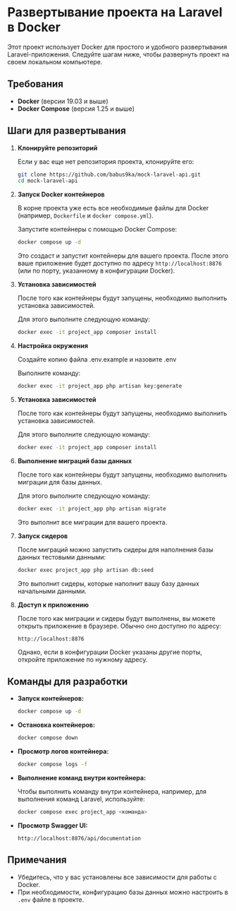 # Развертывание проекта на Laravel в Docker

Этот проект использует Docker для простого и удобного развертывания Laravel-приложения. Следуйте шагам ниже, чтобы развернуть проект на своем локальном компьютере.

## Требования

- **Docker** (версии 19.03 и выше)
- **Docker Compose** (версия 1.25 и выше)

## Шаги для развертывания

1. **Клонируйте репозиторий**

   Если у вас еще нет репозитория проекта, клонируйте его:

   ```bash
   git clone https://github.com/babus9ka/mock-laravel-api.git
   cd mock-laravel-api
   ```

2. **Запуск Docker контейнеров**

   В корне проекта уже есть все необходимые файлы для Docker (например, `Dockerfile` и `docker compose.yml`).

   Запустите контейнеры с помощью Docker Compose:

   ```bash
   docker compose up -d
   ```

   Это создаст и запустит контейнеры для вашего проекта. После этого ваше приложение будет доступно по адресу `http://localhost:8876` (или по порту, указанному в конфигурации Docker).

3. **Установка зависимостей**

   После того как контейнеры будут запущены, необходимо выполнить установка зависимостей.

   Для этого выполните следующую команду:

   ```bash
   docker exec -it project_app composer install
   ```

4. **Настройка окружения**

    Создайте копию файла .env.example и назовите .env

    Выполните команду:
    ```bash
   docker exec -it project_app php artisan key:generate
   ```
   
5. **Установка зависимостей**

   После того как контейнеры будут запущены, необходимо выполнить установка зависимостей.

   Для этого выполните следующую команду:

   ```bash
   docker exec -it project_app composer install
   ```


6. **Выполнение миграций базы данных**

   После того как контейнеры будут запущены, необходимо выполнить миграции для базы данных.

   Для этого выполните следующую команду:

   ```bash
   docker exec -it project_app php artisan migrate
   ```

   Это выполнит все миграции для вашего проекта.

7. **Запуск сидеров**

   После миграций можно запустить сидеры для наполнения базы данных тестовыми данными:

   ```bash
   docker exec project_app php artisan db:seed
   ```

   Это выполнит сидеры, которые наполнит вашу базу данных начальными данными.

8. **Доступ к приложению**

   После того как миграции и сидеры будут выполнены, вы можете открыть приложение в браузере. Обычно оно доступно по адресу:

   ```
   http://localhost:8876
   ```

   Однако, если в конфигурации Docker указаны другие порты, откройте приложение по нужному адресу.

## Команды для разработки

- **Запуск контейнеров:**

  ```bash
  docker compose up -d
  ```

- **Остановка контейнеров:**

  ```bash
  docker compose down
  ```

- **Просмотр логов контейнера:**

  ```bash
  docker compose logs -f
  ```

- **Выполнение команд внутри контейнера:**

  Чтобы выполнить команду внутри контейнера, например, для выполнения команд Laravel, используйте:

  ```bash
  docker compose exec project_app <команда>
  ```

- **Просмотр Swagger UI:**

  ```
  http://localhost:8876/api/documentation
  ```

## Примечания

- Убедитесь, что у вас установлены все зависимости для работы с Docker.
- При необходимости, конфигурацию базы данных можно настроить в `.env` файле в проекте.
